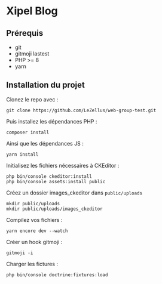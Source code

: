 # Xipel Blog

## Prérequis
- git
- gitmoji lastest
- PHP >= 8
- yarn

## Installation du projet
Clonez le repo avec :
```
git clone https://github.com/LeZellus/web-group-test.git
```
Puis installez les dépendances PHP :
```
composer install
```
Ainsi que les dépendances JS :
```
yarn install
```

Initialisez les fichiers nécessaires à CKEditor :
```
php bin/console ckeditor:install
php bin/console assets:install public
```

Créez un dossier images_ckeditor dans `public/uploads`
```
mkdir public/uploads
mkdir public/uploads/images_ckeditor
```

Compilez vos fichiers :
```
yarn encore dev --watch
```

Créer un hook gitmoji :
```
gitmoji -i
```

Charger les fictures :
```
php bin/console doctrine:fixtures:load
```
